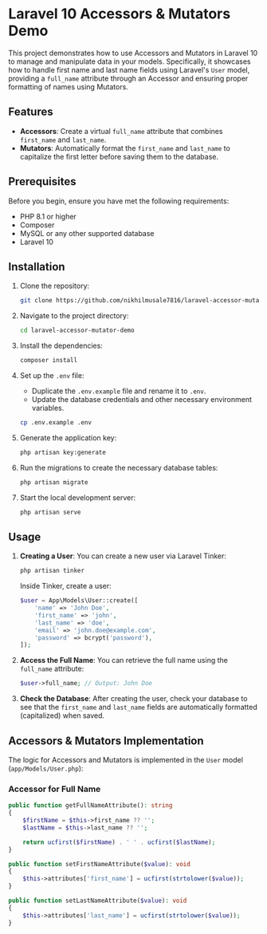 # Laravel 10 Accessors & Mutators Demo

This project demonstrates how to use Accessors and Mutators in Laravel 10 to manage and manipulate data in your models. Specifically, it showcases how to handle first name and last name fields using Laravel's `User` model, providing a `full_name` attribute through an Accessor and ensuring proper formatting of names using Mutators.

## Features
- **Accessors**: Create a virtual `full_name` attribute that combines `first_name` and `last_name`.
- **Mutators**: Automatically format the `first_name` and `last_name` to capitalize the first letter before saving them to the database.

## Prerequisites

Before you begin, ensure you have met the following requirements:
- PHP 8.1 or higher
- Composer
- MySQL or any other supported database
- Laravel 10

## Installation

1. Clone the repository:
    ```bash
    git clone https://github.com/nikhilmusale7816/laravel-accessor-mutator-demo.git
    ```

2. Navigate to the project directory:
    ```bash
    cd laravel-accessor-mutator-demo
    ```

3. Install the dependencies:
    ```bash
    composer install
    ```

4. Set up the `.env` file:
    - Duplicate the `.env.example` file and rename it to `.env`.
    - Update the database credentials and other necessary environment variables.

    ```bash
    cp .env.example .env
    ```

5. Generate the application key:
    ```bash
    php artisan key:generate
    ```

6. Run the migrations to create the necessary database tables:
    ```bash
    php artisan migrate
    ```

7. Start the local development server:
    ```bash
    php artisan serve
    ```

## Usage

1. **Creating a User**:
   You can create a new user via Laravel Tinker:

    ```bash
    php artisan tinker
    ```

    Inside Tinker, create a user:

    ```php
    $user = App\Models\User::create([
        'name' => 'John Doe',
        'first_name' => 'john',
        'last_name' => 'doe',
        'email' => 'john.doe@example.com',
        'password' => bcrypt('password'),
    ]);
    ```

2. **Access the Full Name**:
    You can retrieve the full name using the `full_name` attribute:

    ```php
    $user->full_name; // Output: John Doe
    ```

3. **Check the Database**:
    After creating the user, check your database to see that the `first_name` and `last_name` fields are automatically formatted (capitalized) when saved.

## Accessors & Mutators Implementation

The logic for Accessors and Mutators is implemented in the `User` model (`app/Models/User.php`):

### Accessor for Full Name

```php
public function getFullNameAttribute(): string
{
    $firstName = $this->first_name ?? '';
    $lastName = $this->last_name ?? '';

    return ucfirst($firstName) . ' ' . ucfirst($lastName);
}

public function setFirstNameAttribute($value): void
{
    $this->attributes['first_name'] = ucfirst(strtolower($value));
}

public function setLastNameAttribute($value): void
{
    $this->attributes['last_name'] = ucfirst(strtolower($value));
}


